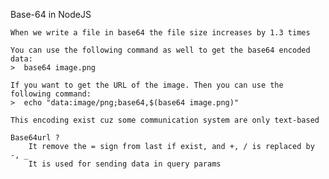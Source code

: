 Base-64 in NodeJS

    When we write a file in base64 the file size increases by 1.3 times

    You can use the following command as well to get the base64 encoded data:
    >  base64 image.png

    If you want to get the URL of the image. Then you can use the following command:
    >  echo "data:image/png;base64,$(base64 image.png)"

    This encoding exist cuz some communication system are only text-based

    Base64url ? 
        It remove the = sign from last if exist, and +, / is replaced by -, _
        It is used for sending data in query params